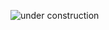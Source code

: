 ![under construction](http://www.animatedimages.org/data/media/695/animated-under-construction-image-0010.gif)
